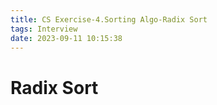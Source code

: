 ```yaml
---
title: CS Exercise-4.Sorting Algo-Radix Sort
tags: Interview
date: 2023-09-11 10:15:38
---
```


# Radix Sort
